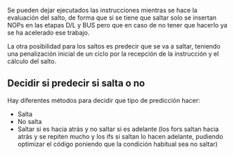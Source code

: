 Se pueden dejar ejecutados las instrucciones mientras se hace la evaluación del salto, de forma que si se tiene que saltar solo se insertan NOPs en las etapas D/L y BUS pero que en caso de no tener que hacerlo ya se ha acelerado ese trabajo.

La otra posibilidad para los saltos es predecir que se va a saltar, teniendo una penalización inicial de un ciclo por la recepción de la instrucción y el cálculo del salto.

## Decidir si predecir si salta o no

Hay diferentes métodos para decidir que tipo de predicción hacer:

- Salta
- No salta
- Saltar si es hacia atrás y no saltar si es adelante (los fors saltan hacia atrás y se repiten mucho y los ifs si saltan lo hacen adelante, pudiendo optimizar el código poniendo que la condición habitual sea no saltar)